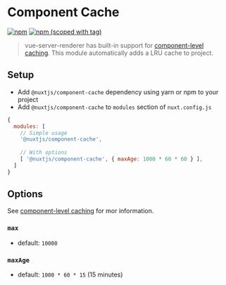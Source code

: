 # Component Cache
[![npm](https://img.shields.io/npm/dt/@nuxtjs/component-cache.svg?style=flat-square)](https://github.com/nuxt/modules/tree/master/modules/component-cache)
[![npm (scoped with tag)](https://img.shields.io/npm/v/@nuxtjs/component-cache/latest.svg?style=flat-square)](https://github.com/nuxt/modules/tree/master/modules/component-cache)

> vue-server-renderer has built-in support for [component-level caching](http://ssr.vuejs.org/en/caching.html#component-level-caching).
> This module automatically adds a LRU cache to project.

## Setup
- Add `@nuxtjs/component-cache` dependency using yarn or npm to your project
- Add `@nuxtjs/component-cache` to `modules` section of `nuxt.config.js`
```js
{
  modules: [
    // Simple usage
    '@nuxtjs/component-cache',
    
    // With options
    [ '@nuxtjs/component-cache', { maxAge: 1000 * 60 * 60 } ],
  ]
}
```

## Options
See [component-level caching](http://ssr.vuejs.org/en/caching.html#component-level-caching) for mor information.

### `max`
- default: `10000`

### `maxAge`
- default: `1000 * 60 * 15` (15 minutes)
